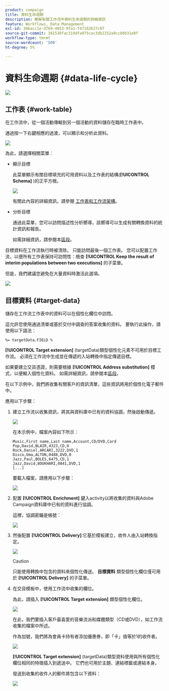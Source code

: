 ```yaml
---
product: campaign
title: 資料生命週期
description: 瞭解有關工作流中資料生命週期的詳細資訊
feature: Workflows, Data Management
exl-id: 366acc1e-d769-4053-9fa1-f47182627c07
source-git-commit: 381538fac319dfa075cac3db2252a9cc80b31e0f
workflow-type: tm+mt
source-wordcount: '509'
ht-degree: 5%

---
```


# 資料生命週期 {#data-life-cycle}

![](../../assets/v7-only.svg)

## 工作表 {#work-table}

在工作流中，從一個活動傳輸到另一個活動的資料儲存在臨時工作表中。

通過按一下右鍵相應的過渡，可以顯示和分析此資料。

![](assets/wf-right-click-analyze.png)

為此，請選擇相關菜單：

* 顯示目標

   此菜單顯示有關目標填充的可用資料以及工作表的結構(**[!UICONTROL Schema]** )的正平方根。

   ![](assets/wf-right-click-display.png)

   有關此內容的詳細資訊，請參閱 [工作表和工作流架構](monitoring-workflow-execution.md#worktables-and-workflow-schema)。

* 分析目標

   通過此菜單，您可以訪問描述性分析嚮導，該嚮導可以生成有關轉換資料的統計資訊和報告。

   如需詳細資訊，請參閱本[區段](../../reporting/using/using-the-descriptive-analysis-wizard.md)。

目標資料在工作流執行時被清除。 只能訪問最後一個工作表。 您可以配置工作流，以便所有工作表保持可訪問性：檢查 **[!UICONTROL Keep the result of interim populations between two executions]** 的子菜單。

但是，我們建議您避免在大量資料時激活此選項。

![](assets/wf-purge-data-option.png)

## 目標資料 {#target-data}

儲存在工作流工作表中的資料可以在個性化欄位中訪問。

這允許您使用通過清單或基於交付中調查的答案收集的資料。 要執行此操作，請使用以下語法：

```
%= targetData.FIELD %
```

**[!UICONTROL Target extension]** (targetData)類型個性化元素不可用於目標工作流。 必須在工作流中生成並在傳遞的入站轉換中指定傳遞目標。

如果要建立交貨憑證，則需要根據 **[!UICONTROL Address substitution]** 模式，以便輸入個性化資料。 如需詳細資訊，請參閱本[區段](../../delivery/using/steps-defining-the-target-population.md#using-address-substitution-in-proof)。

在以下示例中，我們將收集有關客戶的資訊清單，這些資訊將用於個性化電子郵件中。

應用以下步驟：

1. 建立工作流以收集資訊，將其與資料庫中已有的資料協調，然後啟動傳遞。

   ![](assets/wf-targetdata-sample-1.png)

   在本示例中，檔案內容如下所示：

   ```
   Music,First name,Last name,Account,CD/DVD,Card
   Pop,David,BLAIR,4323,CD,0
   Rock,Daniel,ARCARI,3222,DVD,1
   Disco,Uma,ALTON,0488,DVD,0
   Jazz,Paul,BOLES,6475,CD,1
   Jazz,David,BOUKHARI,0841,DVD,1
   [...]
   ```

   要載入檔案，請應用以下步驟：

   ![](assets/wf-targetdata-sample-2.png)

1. 配置 **[!UICONTROL Enrichment]** 鍵入activity以將收集的資料與Adobe Campaign資料庫中已有的資料進行協調。

   這裡，協調密鑰是帳號：

   ![](assets/wf-targetdata-sample-3.png)

1. 然後配置 **[!UICONTROL Delivery]**:它基於模板建立，收件人由入站轉換指定。

   ![](assets/wf-targetdata-sample-4.png)

   >[!CAUTION]
   >
   >只能使用轉換中包含的資料來個性化傳送。 **目標資料** 類型個性化欄位僅可用於 **[!UICONTROL Delivery]** 的子菜單。

1. 在交貨模板中，使用工作流中收集的欄位。

   為此，請插入 **[!UICONTROL Target extension]** 類型個性化欄位。

   ![](assets/wf-targetdata-sample-5.png)

   在此，我們要插入客戶最喜愛的音樂流派和媒體類型（CD或DVD），如工作流收集的檔案中所述。

   作為加號，我們將為會員卡持有者添加優惠券，即「卡」值等於1的收件者。

   ![](assets/wf-targetdata-sample-6.png)

   **[!UICONTROL Target extension]** (targetData)類型資料使用與所有個性化欄位相同的特徵插入到遞送中。 它們也可用於主題、連結標籤或連結本身。

   發送到收集的收件人的郵件將包含以下資料：

   ![](assets/wf-targetdata-sample-7.png)
